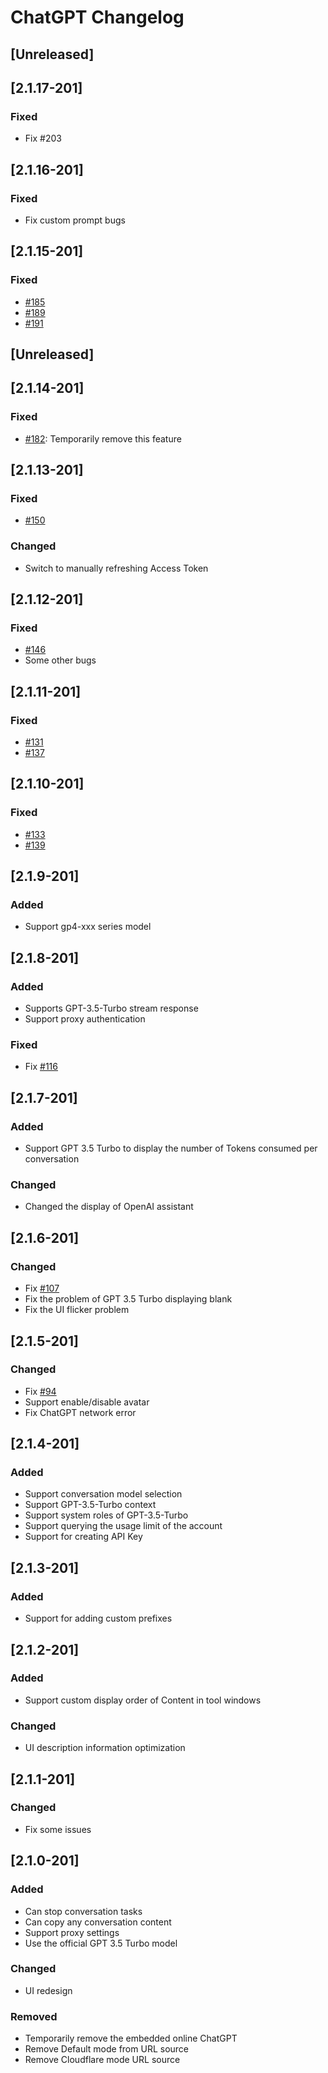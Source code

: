<!-- Keep a Changelog guide -> https://keepachangelog.com -->

# ChatGPT Changelog
## [Unreleased]
## [2.1.17-201]
### Fixed
+ Fix #203

## [2.1.16-201]
### Fixed
+ Fix custom prompt bugs

## [2.1.15-201]
### Fixed
+ [#185](https://github.com/dromara/ChatGPT/issues/185)
+ [#189](https://github.com/dromara/ChatGPT/issues/189)
+ [#191](https://github.com/dromara/ChatGPT/issues/191)


## [Unreleased]
## [2.1.14-201]
### Fixed
+ [#182](https://github.com/dromara/ChatGPT/issues/182): Temporarily remove this feature

## [2.1.13-201]
### Fixed
+ [#150](https://github.com/dromara/ChatGPT/issues/150)

### Changed
+ Switch to manually refreshing Access Token

## [2.1.12-201]
### Fixed
+ [#146](https://github.com/dromara/ChatGPT/issues/146)
+ Some other bugs


## [2.1.11-201]
### Fixed
+ [#131](https://github.com/dromara/ChatGPT/issues/131)
+ [#137](https://github.com/dromara/ChatGPT/issues/137)


## [2.1.10-201]
### Fixed
+ [#133](https://github.com/dromara/ChatGPT/issues/133)
+ [#139](https://github.com/dromara/ChatGPT/issues/139)

## [2.1.9-201]
### Added
+ Support gp4-xxx series model

## [2.1.8-201]
### Added
+ Supports GPT-3.5-Turbo stream response
+ Support proxy authentication

### Fixed
+ Fix [#116](https://github.com/dromara/ChatGPT/issues/116)


## [2.1.7-201]
### Added
+ Support GPT 3.5 Turbo to display the number of Tokens consumed per conversation

### Changed
+ Changed the display of OpenAI assistant

## [2.1.6-201]
### Changed
+ Fix [#107](https://github.com/dromara/ChatGPT/issues/107)
+ Fix the problem of GPT 3.5 Turbo displaying blank
+ Fix the UI flicker problem

## [2.1.5-201]
### Changed
+ Fix [#94](https://github.com/dromara/ChatGPT/issues/94)
+ Support enable/disable avatar
+ Fix ChatGPT network error


## [2.1.4-201]
### Added
+ Support conversation model selection
+ Support GPT-3.5-Turbo context
+ Support system roles of GPT-3.5-Turbo
+ Support querying the usage limit of the account
+ Support for creating API Key

## [2.1.3-201]
### Added
+ Support for adding custom prefixes


## [2.1.2-201]
### Added
+ Support custom display order of Content in tool windows

### Changed
+ UI description information optimization

## [2.1.1-201]
### Changed
+ Fix some issues
 
## [2.1.0-201]
### Added
+ Can stop conversation tasks
+ Can copy any conversation content
+ Support proxy settings
+ Use the official GPT 3.5 Turbo model

### Changed
+ UI redesign

### Removed
+ Temporarily remove the embedded online ChatGPT
+ Remove Default mode from URL source
+ Remove Cloudflare mode URL source
